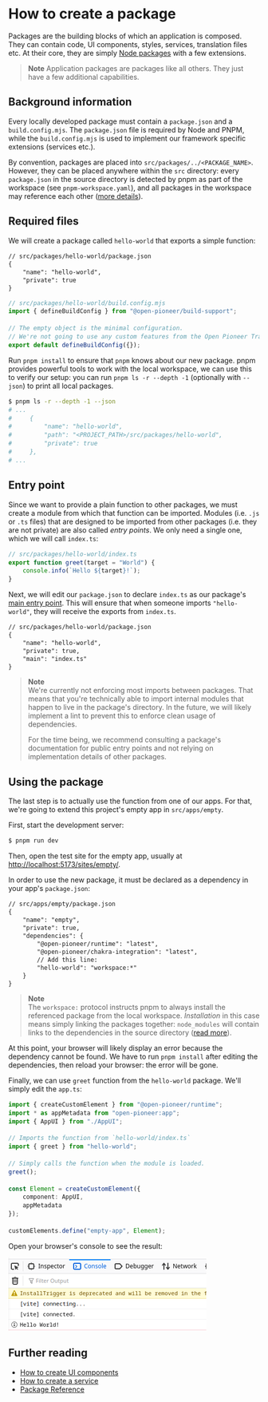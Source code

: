 # How to create a package

Packages are the building blocks of which an application is composed.
They can contain code, UI components, styles, services, translation files etc.
At their core, they are simply [Node packages](https://nodejs.org/api/packages.html) with a few extensions.

> **Note**
> Application packages are packages like all others.
> They just have a few additional capabilities.

## Background information

Every locally developed package must contain a `package.json` and a `build.config.mjs`.
The `package.json` file is required by Node and PNPM, while the `build.config.mjs` is used to implement our framework specific extensions (services etc.).

By convention, packages are placed into `src/packages/../<PACKAGE_NAME>`.
However, they can be placed anywhere within the `src` directory: every `package.json` in the source directory is detected by pnpm as part of the workspace (see `pnpm-workspace.yaml`),
and all packages in the workspace may reference each other ([more details](https://pnpm.io/workspaces)).

## Required files

We will create a package called `hello-world` that exports a simple function:

```jsonc
// src/packages/hello-world/package.json
{
    "name": "hello-world",
    "private": true
}
```

```js
// src/packages/hello-world/build.config.mjs
import { defineBuildConfig } from "@open-pioneer/build-support";

// The empty object is the minimal configuration.
// We're not going to use any custom features from the Open Pioneer Trails framework for now.
export default defineBuildConfig({});
```

Run `pnpm install` to ensure that `pnpm` knows about our new package.
pnpm provides powerful tools to work with the local workspace, we can use this to verify our setup:
you can run `pnpm ls -r --depth -1` (optionally with `--json`) to print all local packages.

```bash
$ pnpm ls -r --depth -1 --json
# ...
#     {
#         "name": "hello-world",
#         "path": "<PROJECT_PATH>/src/packages/hello-world",
#         "private": true
#     },
# ...
```

## Entry point

Since we want to provide a plain function to other packages, we must create a module from which that function can be imported.
Modules (i.e. `.js` or `.ts` files) that are designed to be imported from other packages (i.e. they are not private) are also called _entry points_.
We only need a single one, which we will call `index.ts`:

```ts
// src/packages/hello-world/index.ts
export function greet(target = "World") {
    console.info(`Hello ${target}!`);
}
```

Next, we will edit our `package.json` to declare `index.ts` as our package's [main entry point](https://docs.npmjs.com/cli/v9/configuring-npm/package-json#main).
This will ensure that when someone imports `"hello-world"`, they will receive the exports from `index.ts`.

```jsonc
// src/packages/hello-world/package.json
{
    "name": "hello-world",
    "private": true,
    "main": "index.ts"
}
```

> **Note**  
> We're currently not enforcing most imports between packages.
> That means that you're technically able to import internal modules that happen to live in the package's directory.
> In the future, we will likely implement a lint to prevent this to enforce clean usage of dependencies.
>
> For the time being, we recommend consulting a package's documentation for public entry points
> and not relying on implementation details of other packages.

## Using the package

The last step is to actually use the function from one of our apps.
For that, we're going to extend this project's empty app in `src/apps/empty`.

First, start the development server:

```bash
$ pnpm run dev
```

Then, open the test site for the empty app, usually at <http://localhost:5173/sites/empty/>.

In order to use the new package, it must be declared as a dependency in your app's `package.json`:

```jsonc
// src/apps/empty/package.json
{
    "name": "empty",
    "private": true,
    "dependencies": {
        "@open-pioneer/runtime": "latest",
        "@open-pioneer/chakra-integration": "latest",
        // Add this line:
        "hello-world": "workspace:*"
    }
}
```

> **Note**  
> The `workspace:` protocol instructs pnpm to always install the referenced package from the local workspace.
> _Installation_ in this case means simply linking the packages together: `node_modules` will contain links to the dependencies in the source directory ([read more](https://pnpm.io/workspaces#workspace-protocol-workspace)).

At this point, your browser will likely display an error because the dependency cannot be found.
We have to run `pnpm install` after editing the dependencies, then reload your browser: the error will be gone.

Finally, we can use `greet` function from the `hello-world` package.
We'll simply edit the `app.ts`:

```ts
import { createCustomElement } from "@open-pioneer/runtime";
import * as appMetadata from "open-pioneer:app";
import { AppUI } from "./AppUI";

// Imports the function from `hello-world/index.ts`
import { greet } from "hello-world";

// Simply calls the function when the module is loaded.
greet();

const Element = createCustomElement({
    component: AppUI,
    appMetadata
});

customElements.define("empty-app", Element);
```

Open your browser's console to see the result:

![message printed to the console](HowToCreateAPackage_Console.png)

## Further reading

-   [How to create UI components](HowToCreateUiComponents.md)
-   [How to create a service](HowToCreateAService.md)
-   [Package Reference](../reference/Package.md)
